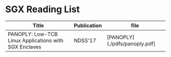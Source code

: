 # SGX Reading List
Title|Publication|file
--- | --- | --- 
PANOPLY: Low-TCB Linux Applications with SGX Enclaves | NDSS'17 | [PANOPLY](./pdfs/panoply.pdf] 
